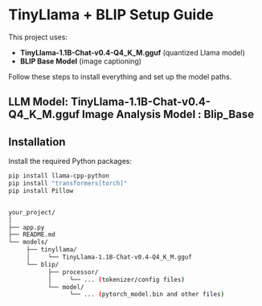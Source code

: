 # TinyLlama + BLIP Setup Guide

This project uses:

- **TinyLlama-1.1B-Chat-v0.4-Q4_K_M.gguf** (quantized Llama model)
- **BLIP Base Model** (image captioning)

Follow these steps to install everything and set up the model paths.

LLM Model: TinyLlama-1.1B-Chat-v0.4-Q4_K_M.gguf
Image Analysis Model : Blip_Base
---


## Installation

Install the required Python packages:

```bash
pip install llama-cpp-python
pip install "transformers[torch]"
pip install Pillow


your_project/
│
├── app.py
├── README.md
└── models/
     ├── tinyllama/
     │     └── TinyLlama-1.1B-Chat-v0.4-Q4_K_M.gguf
     └── blip/
           ├── processor/
           │     └── ... (tokenizer/config files)
           └── model/
                 └── ... (pytorch_model.bin and other files)


